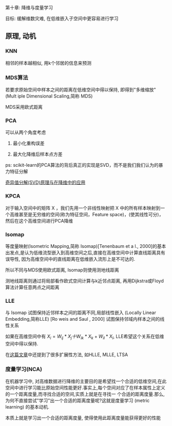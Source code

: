 第十章: 降维与度量学习

目标: 缓解维数灾难, 在低维嵌入子空间中更容易进行学习

## 原理, 动机

### KNN

相邻的样本越相似, 用k个邻居的信息来预测

### MDS算法

若要求原始空间中样本之间的距离在低维空间中得以保持, 即得到"多维缩放" (Mult iple Dimensional Scaling,简称 MDS)

MDS采用欧式距离

### PCA

可以从两个角度考虑

1. 最小化重构误差

2. 最大化降维后样本点方差

ps: scikit-learn的PCA算法的背后真正的实现是SVD，而不是我们我们认为的暴力特征分解

[奇异值分解(SVD)原理与在降维中的应用](https://www.cnblogs.com/pinard/p/6251584.html)

### KPCA

对于输入空间中的矩阵 X ，我们先用一个非线性映射把 X 中的所有样本映射到一个高维甚至是无穷维的空间(称为特征空间，Feature space)，(使其线性可分)，然后在这个高维空间进行PCA降维

### Isomap

等度量映射(Isometric Mapping,简称 Isomap)[Tenenbaum et a l., 2000]的基本出发点,是认为低维流型嵌入到高维空间之后,直接在高维空间中计算直线距离具有误导性, 因为高维空间中的直线距离在低维嵌入流形上是不可达的.

所以不同与MDS使用欧式距离, Isomap则使用测地线距离

测地线距离则通过将局部看作欧式空间计算与k近邻点距离, 再用Dijkstra或Floyd算法计算任意两点之间距离

### LLE

与 Isomap 试图保持近邻样本之间的距离不同,局部线性嵌入 (Locally Linear Embedding,简称LLE) [Ro weis and Saul , 2000] 试图保持邻域内样本之间的线性关系

如果在高维空间中有 $X_i = W_{ij}*X_j 十 W_{ik}*X_k+ W_{il}*X_l$, LLE希望这个关系在低维空间中得以保持.

在[这篇文章](https://cloud.tencent.com/developer/article/1184584 )中还提到了很多扩展性方法, 如HLLE, MLLE, LTSA

### 度量学习(NCA)

在机器学习中, 对高维数据进行降维的主要目的是希望找一个合适的低维空间,在此空间中进行学习能比原始空间性能更好.事实上,每个空间对应了在样本属性上定义的一个距离度量,而寻找合适的空间,实质上就是在寻找一
个合适的距离度量.那么,为何不直接尝试"学习"出一个合适的距离度量呢?这就是度量学习 (metric learning) 的基本动机.

本质上就是学习出一个合适的距离度量, 使得使用此距离度量能获得更好的性能

